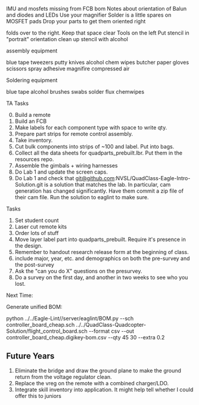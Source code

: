 

IMU and mosfets missing from FCB bom
Notes about orientation of Balun and diodes and LEDs
Use your magnifier
Solder is a little spares on MOSFET pads
Drop your parts to get them oriented right

folds over to the right.  Keep that space clear
Tools on the left
Put stencil in "portrait" orientation
clean up stencil with alcohol

assembly equipment

blue tape
tweezers
putty knives
alcohol
chem wipes
butcher paper
gloves
scissors
spray adhesive
magnifire
compressed air

Soldering equipment

blue tape
alcohol
brushes
swabs
solder
flux
chemwipes


TA Tasks

0. Build a remote
1. Build an FCB
2. Make labels for each component type with space to write qty.
3. Prepare part strips for remote control assembly.
4. Take inventory.
5. Cut bulk components into strips of ~100 and label.  Put into bags.
6. Collect all the data sheets for quadparts_prebuilt.lbr.  Put them in the resources repo.
7. Assemble the gimbals + wiring harnesses
8. Do Lab 1 and update the screen caps.
9. Do Lab 1 and check that git@github.com:NVSL/QuadClass-Eagle-Intro-Solution.git is a solution that matches the lab.  In particular, cam generation has changed significantly.  Have them commit a zip file of their cam file.  Run the solution to eaglint to make sure. 


Tasks

1.  Set student count
1.  Laser cut remote kits
2.  Order lots of stuff
3.  Move layer label part into quadparts_prebuilt.  Require it's presence in the design.
5.  Remember to handout research release form at the beginning of class.
6.  include major, year, etc. and demographics on both the pre-survey and the post-survey
7.  Ask the "can you do X" questions on the presurvey.
8.  Do a survey on the first day, and another in two weeks to see who you lost.

Next Time:

Generate unified BOM:

python ../../Eagle-Lint//server/eaglint/BOM.py --sch controller_board_cheap.sch ../../QuadClass-Quadcopter-Solution/flight_control_board.sch --format csv --out controller_board_cheap.digikey-bom.csv --qty 45 30 --extra 0.2

## Future Years

1. Eliminate the bridge and draw the ground plane to make the ground return from the voltage regulator clean. 
2. Replace the vreg on the remote with a combined charger/LDO. 
3.  Integrate skill inventory into application.  It might help tell whether I could offer this to juniors


